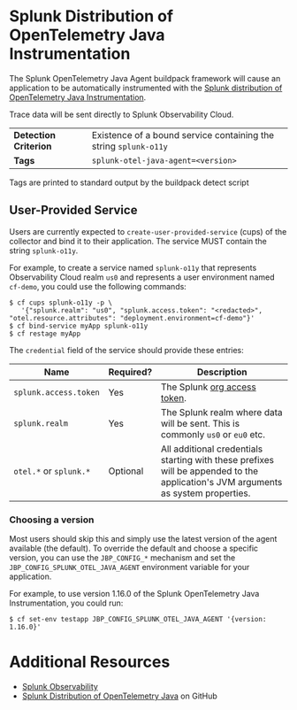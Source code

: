 # Splunk Distribution of OpenTelemetry Java Instrumentation

The Splunk OpenTelemetry Java Agent buildpack framework will cause an application to be automatically instrumented
with the [Splunk distribution of OpenTelemetry Java Instrumentation](https://github.com/signalfx/splunk-otel-java).

Trace data will be sent directly to Splunk Observability Cloud. 

<table>
  <tr>
    <td><strong>Detection Criterion</strong></td>
    <td>Existence of a bound service containing the string <code>splunk-o11y</code></td>
  </tr>
  <tr>
    <td><strong>Tags</strong></td>
    <td><code>splunk-otel-java-agent=&lt;version&gt;</code></td>
  </tr>
</table>

Tags are printed to standard output by the buildpack detect script

## User-Provided Service

Users are currently expected to `create-user-provided-service` (cups) of the collector
and bind it to their application. The service MUST contain the string `splunk-o11y`.

For example, to create a service named `splunk-o11y` that represents Observability Cloud 
realm `us0` and represents a user environment named `cf-demo`, you could use the following
commands:

```
$ cf cups splunk-o11y -p \
   '{"splunk.realm": "us0", "splunk.access.token": "<redacted>", "otel.resource.attributes": "deployment.environment=cf-demo"}'
$ cf bind-service myApp splunk-o11y
$ cf restage myApp
```

The `credential` field of the service should provide these entries:

| Name                   | Required? | Description
|------------------------|-----------| -----------
| `splunk.access.token`  | Yes       | The Splunk [org access token](https://docs.splunk.com/observability/admin/authentication-tokens/org-tokens.html).
| `splunk.realm`         | Yes       | The Splunk realm where data will be sent. This is commonly `us0` or `eu0` etc.
| `otel.*` or `splunk.*` | Optional  | All additional credentials starting with these prefixes will be appended to the application's JVM arguments as system properties.

### Choosing a version

Most users should skip this and simply use the latest version of the agent available (the default).
To override the default and choose a specific version, you can use the `JBP_CONFIG_*` mechanism
and set the `JBP_CONFIG_SPLUNK_OTEL_JAVA_AGENT` environment variable for your application.

For example, to use version 1.16.0 of the Splunk OpenTelemetry Java Instrumentation, you
could run:
```
$ cf set-env testapp JBP_CONFIG_SPLUNK_OTEL_JAVA_AGENT '{version: 1.16.0}'
```
 
# Additional Resources

* [Splunk Observability](https://www.splunk.com/en_us/products/observability.html)
* [Splunk Distribution of OpenTelemetry Java](https://github.com/signalfx/splunk-otel-java) on GitHub

